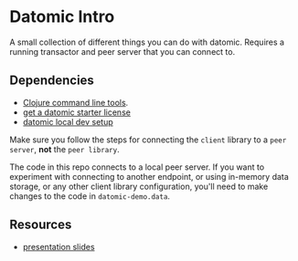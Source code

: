 # Datomic Intro

A small collection of different things you can do with datomic. Requires a running
transactor and peer server that you can connect to.

## Dependencies

- [Clojure command line tools](https://clojure.org/guides/deps_and_cli).
- [get a datomic starter license](https://www.datomic.com/get-datomic.html)
- [datomic local dev setup](https://docs.datomic.com/on-prem/getting-started/dev-setup.html)

Make sure you follow the steps for connecting the `client` library to a `peer server`,
**not** the `peer library`.

The code in this repo connects to a local peer server. If you want to experiment
with connecting to another endpoint, or using in-memory data storage, or any other
client library configuration, you'll need to make changes to the code in
`datomic-demo.data`.

## Resources

- [presentation slides](https://docs.google.com/presentation/d/1H02T4QLVtuywhafZ4jLKTnyJuRO5AzNkHBo5YzAZyGY/edit#slide=id.g128fa81bab3_0_74)
